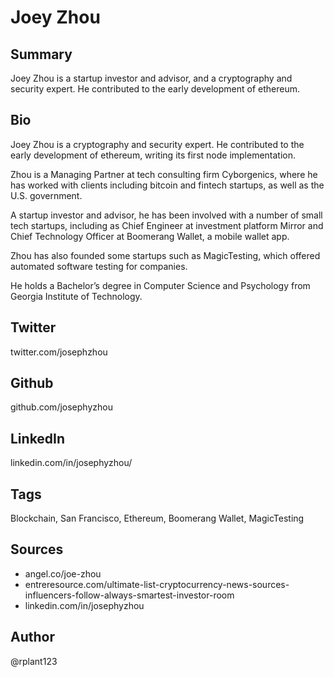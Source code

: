 # Joey Zhou

## Summary
Joey Zhou is a startup investor and advisor, and a cryptography and security expert. He contributed to the early development of ethereum.

## Bio
Joey Zhou is a cryptography and security expert. He contributed to the early development of ethereum, writing its first node implementation.

Zhou is a Managing Partner at tech consulting firm Cyborgenics, where he has worked with clients including bitcoin and fintech startups, as well as the U.S. government.

A startup investor and advisor, he has been involved with a number of small tech startups, including as Chief Engineer at investment platform Mirror and Chief Technology Officer at Boomerang Wallet, a mobile wallet app. 

Zhou has also founded some startups such as MagicTesting, which offered automated software testing for companies.

He holds a Bachelor’s degree in Computer Science and Psychology from Georgia Institute of Technology. 

## Twitter
twitter.com/josephzhou

## Github
github.com/josephyzhou

## LinkedIn
linkedin.com/in/josephyzhou/

## Tags
Blockchain, San Francisco, Ethereum, Boomerang Wallet, MagicTesting

## Sources
- angel.co/joe-zhou
- entreresource.com/ultimate-list-cryptocurrency-news-sources-influencers-follow-always-smartest-investor-room
- linkedin.com/in/josephyzhou

## Author
@rplant123
